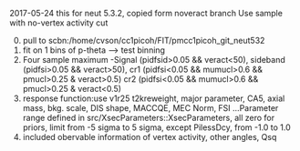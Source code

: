 2017-05-24
this for neut 5.3.2, copied form noveract branch
Use sample with no-vertex activity cut

0. pull to scbn:/home/cvson/cc1picoh/FIT/pmcc1picoh_git_neut532
1. fit on 1 bins of p-theta --> test binning
2. Four sample maximum -Signal (pidfsid>0.05 && veract<50), sideband (pidfsi>0.05 && veract>50), cr1 (pidfsi<0.05 && mumucl>0.6 && pmucl>0.25 & veract>0.5) cr2 (pidfsi<0.05 && mumucl>0.6 && pmucl>0.25 & veract<0.5)
3. response function:use v1r25 t2kreweight, major parameter, CA5, axial mass, bkg. scale, DIS shape, MACCQE, MEC Norm, FSI
...Parameter range defined in src/XsecParameters::XsecParameters, all zero for priors, limit from -5 sigma to 5 sigma, except PilessDcy, from -1.0 to 1.0
4. included obervable information of vertex activity, other angles, Qsq
